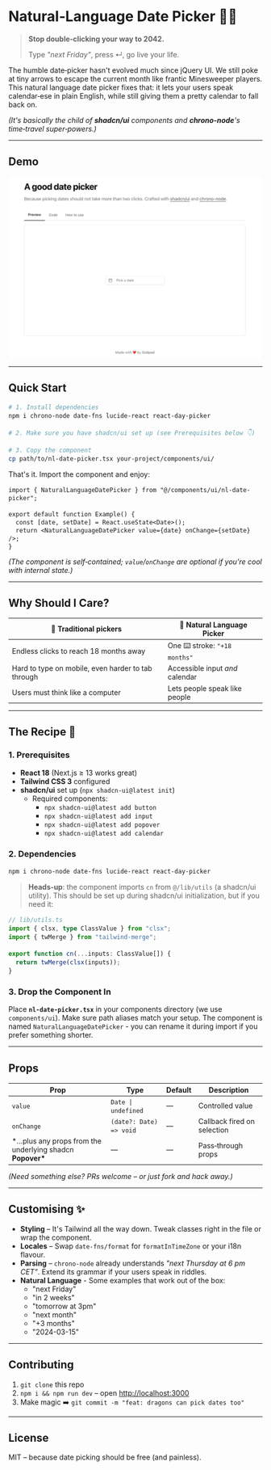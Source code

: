 # Natural‑Language Date Picker 🤖📅

> **Stop double‑clicking your way to 2042.**
>
> Type _"next Friday"_, press ↵, go live your life.

The humble date‑picker hasn't evolved much since jQuery UI. We still poke at tiny arrows to escape the current month like frantic Minesweeper players. This natural language date picker fixes that: it lets your users speak calendar‑ese in plain English, while still giving them a pretty calendar to fall back on.

_(It's basically the child of **shadcn/ui** components and **chrono‑node**'s time‑travel super‑powers.)_

---

## Demo

![Natural Language Date Picker Demo](demo.gif)

---

## Quick Start

```bash
# 1. Install dependencies
npm i chrono-node date-fns lucide-react react-day-picker

# 2. Make sure you have shadcn/ui set up (see Prerequisites below 👇)

# 3. Copy the component
cp path/to/nl-date-picker.tsx your‑project/components/ui/
```

That's it. Import the component and enjoy:

```tsx
import { NaturalLanguageDatePicker } from "@/components/ui/nl-date-picker";

export default function Example() {
  const [date, setDate] = React.useState<Date>();
  return <NaturalLanguageDatePicker value={date} onChange={setDate} />;
}
```

_(The component is self‑contained; `value`/`onChange` are optional if you're cool with internal state.)_

---

## Why Should I Care?

| 🎯 Traditional pickers                             | 🚀 **Natural Language Picker**  |
| -------------------------------------------------- | ------------------------------- |
| Endless clicks to reach 18 months away             | One ⌨️ stroke: `"+18 months"`   |
| Hard to type on mobile, even harder to tab through | Accessible input _and_ calendar |
| Users must think like a computer                   | Lets people speak like people   |

---

## The Recipe 🍳

### 1. Prerequisites

- **React 18** (Next.js ≥ 13 works great)
- **Tailwind CSS 3** configured
- **shadcn/ui** set up (`npx shadcn-ui@latest init`)
  - Required components:
    - `npx shadcn-ui@latest add button`
    - `npx shadcn-ui@latest add input`
    - `npx shadcn-ui@latest add popover`
    - `npx shadcn-ui@latest add calendar`

### 2. Dependencies

```bash
npm i chrono-node date-fns lucide-react react-day-picker
```

> **Heads‑up**: the component imports `cn` from `@/lib/utils` (a shadcn/ui utility).
> This should be set up during shadcn/ui initialization, but if you need it:

```ts
// lib/utils.ts
import { clsx, type ClassValue } from "clsx";
import { twMerge } from "tailwind-merge";

export function cn(...inputs: ClassValue[]) {
  return twMerge(clsx(inputs));
}
```

### 3. Drop the Component In

Place **`nl-date-picker.tsx`** in your components directory (we use `components/ui`). Make sure path aliases match your setup. The component is named `NaturalLanguageDatePicker` - you can rename it during import if you prefer something shorter.

---

## Props

| Prop                                                       | Type                    | Default | Description                 |
| ---------------------------------------------------------- | ----------------------- | ------- | --------------------------- |
| `value`                                                    | `Date \| undefined`     | —       | Controlled value            |
| `onChange`                                                 | `(date?: Date) => void` | —       | Callback fired on selection |
| \*…plus any props from the underlying shadcn **Popover\*** | —                       | —       | Pass‑through props          |

_(Need something else? PRs welcome – or just fork and hack away.)_

---

## Customising ✨

- **Styling** – It's Tailwind all the way down. Tweak classes right in the file or wrap the component.
- **Locales** – Swap `date-fns/format` for `formatInTimeZone` or your i18n flavour.
- **Parsing** – `chrono-node` already understands _"next Thursday at 6 pm CET"_. Extend its grammar if your users speak in riddles.
- **Natural Language** - Some examples that work out of the box:
  - "next Friday"
  - "in 2 weeks"
  - "tomorrow at 3pm"
  - "next month"
  - "+3 months"
  - "2024-03-15"

---

## Contributing

1. `git clone` this repo
2. `npm i && npm run dev` – open <http://localhost:3000>
3. Make magic ➡️ `git commit -m "feat: dragons can pick dates too"`

---

## License

MIT – because date picking should be free (and painless).
